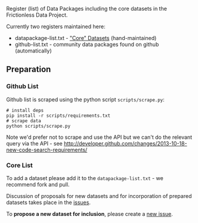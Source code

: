 Register (list) of Data Packages including the core datasets in the
Frictionless Data Project.

Currently two registers maintained here:

* datapackage-list.txt - ["Core" Datasets][core] (hand-maintained)
* github-list.txt - community data packages found on github (automatically)

[core]: http://data.okfn.org/roadmap/core-datasets

## Preparation

### Github List

Github list is scraped using the python script `scripts/scrape.py`:

    # install deps
    pip install -r scripts/requirements.txt
    # scrape data
    python scripts/scrape.py

Note we'd prefer not to scrape and use the API but we can't do the relevant
query via the API - see
<http://developer.github.com/changes/2013-10-18-new-code-search-requirements/>

### Core List

To add a dataset please add it to the `datapackage-list.txt` - we recommend
fork and pull.

Discussion of proposals for new datasets and for incorporation of prepared
datasets takes place in the [issues][].

To **propose a new dataset for inclusion**, please create a [new
issue](https://github.com/datasets/registry/issues/new).

[issues]: https://github.com/datasets/registry/issues

